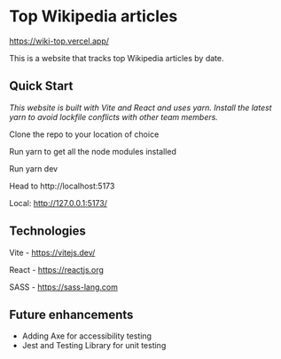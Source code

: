 # Top Wikipedia articles

https://wiki-top.vercel.app/

This is a website that tracks top Wikipedia articles by date. 

## Quick Start
*This website is built with Vite and React and uses yarn. Install the latest yarn to avoid lockfile conflicts with other team members.*

Clone the repo to your location of choice

Run yarn to get all the node modules installed

Run yarn dev

Head to http://localhost:5173

Local: http://127.0.0.1:5173/

## Technologies
Vite - https://vitejs.dev/

React - https://reactjs.org

SASS - https://sass-lang.com

## Future enhancements 
- Adding Axe for accessibility testing
- Jest and Testing Library for unit testing 
